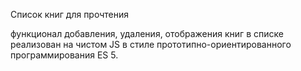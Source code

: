 Список книг для прочтения

функционал добавления, удаления, отображения книг в списке реализован на чистом JS в стиле прототипно-ориентированного программирования ES 5.
